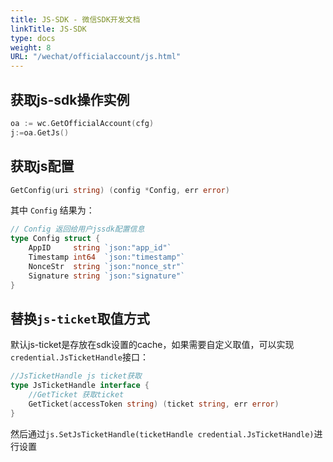 ```yaml
---
title: JS-SDK - 微信SDK开发文档
linkTitle: JS-SDK
type: docs
weight: 8
URL: "/wechat/officialaccount/js.html"
---
```


## 获取js-sdk操作实例
```go
oa := wc.GetOfficialAccount(cfg)
j:=oa.GetJs()
```

## 获取js配置
```go
GetConfig(uri string) (config *Config, err error)
```

其中 `Config` 结果为：
```go
// Config 返回给用户jssdk配置信息
type Config struct {
	AppID     string `json:"app_id"`
	Timestamp int64  `json:"timestamp"`
	NonceStr  string `json:"nonce_str"`
	Signature string `json:"signature"`
}
```

## 替换`js-ticket`取值方式

默认js-ticket是存放在sdk设置的cache，如果需要自定义取值，可以实现`credential.JsTicketHandle`接口：
```go
//JsTicketHandle js ticket获取
type JsTicketHandle interface {
	//GetTicket 获取ticket
	GetTicket(accessToken string) (ticket string, err error)
}
```

然后通过`js.SetJsTicketHandle(ticketHandle credential.JsTicketHandle)`进行设置
